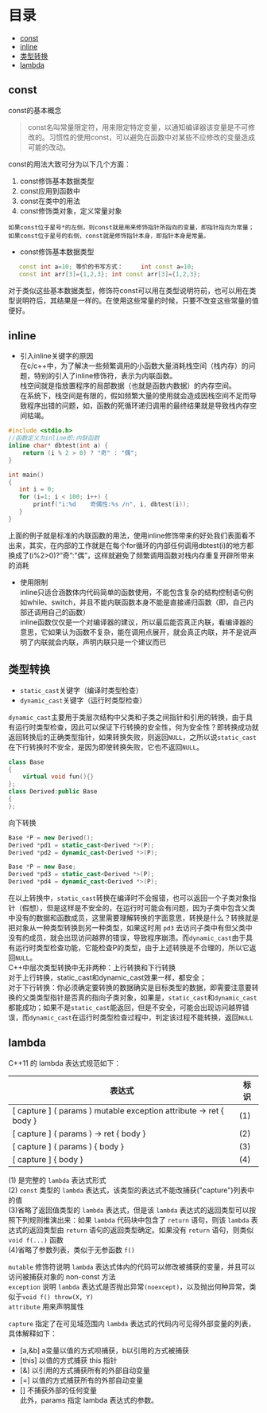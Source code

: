 # 目录
  * [const](#const)  
  * [inline](#inline)  
  * [类型转换](#类型转换)  
  * [lambda](lambda)
  
## const
const的基本概念  
>const名叫常量限定符，用来限定特定变量，以通知编译器该变量是不可修改的。习惯性的使用const，可以避免在函数中对某些不应修改的变量造成可能的改动。

const的用法大致可分为以下几个方面：

1. const修饰基本数据类型
2. const应用到函数中
3. const在类中的用法
4. const修饰类对象，定义常量对象 

```
如果const位于星号*的左侧，则const就是用来修饰指针所指向的变量，即指针指向为常量；
如果const位于星号的右侧，const就是修饰指针本身，即指针本身是常量。
```

* const修饰基本数据类型 
```cpp
   const int a=10; 等价的书写方式：     int const a=10;
   const int arr[3]={1,2,3}; int const arr[3]={1,2,3};
```
对于类似这些基本数据类型，修饰符const可以用在类型说明符前，也可以用在类型说明符后，其结果是一样的。在使用这些常量的时候，只要不改变这些常量的值便好。 

## inline
* 引入inline关键字的原因  
在c/c++中，为了解决一些频繁调用的小函数大量消耗栈空间（栈内存）的问题，特别的引入了inline修饰符，表示为内联函数。  
栈空间就是指放置程序的局部数据（也就是函数内数据）的内存空间。  
在系统下，栈空间是有限的，假如频繁大量的使用就会造成因栈空间不足而导致程序出错的问题，如，函数的死循环递归调用的最终结果就是导致栈内存空间枯竭。  
```cpp
#include <stdio.h>
//函数定义为inline即:内联函数
inline char* dbtest(int a) {
    return (i % 2 > 0) ? "奇" : "偶";
} 

int main()
{
   int i = 0;
   for (i=1; i < 100; i++) {
       printf("i:%d    奇偶性:%s /n", i, dbtest(i));    
   }
}
```
上面的例子就是标准的内联函数的用法，使用inline修饰带来的好处我们表面看不出来，其实，在内部的工作就是在每个for循环的内部任何调用dbtest(i)的地方都换成了(i%2>0)?”奇”:”偶”，这样就避免了频繁调用函数对栈内存重复开辟所带来的消耗

* 使用限制  
inline只适合涵数体内代码简单的函数使用，不能包含复杂的结构控制语句例如while、switch，并且不能内联函数本身不能是直接递归函数（即，自己内部还调用自己的函数）  
inline函数仅仅是一个对编译器的建议，所以最后能否真正内联，看编译器的意思，它如果认为函数不复杂，能在调用点展开，就会真正内联，并不是说声明了内联就会内联，声明内联只是一个建议而已  

## 类型转换
* `static_cast`关键字（编译时类型检查）
* `dynamic_cast`关键字（运行时类型检查）

`dynamic_cast`主要用于类层次结构中父类和子类之间指针和引用的转换，由于具有运行时类型检查，因此可以保证下行转换的安全性，何为安全性？即转换成功就返回转换后的正确类型指针，如果转换失败，则返回`NULL`，之所以说`static_cast`在下行转换时不安全，是因为即使转换失败，它也不返回`NULL`。
```c++
class Base  
{  
    virtual void fun(){}  
};  
class Derived:public Base  
{  
}; 
```
向下转换  
```c++
Base *P = new Derived();  
Derived *pd1 = static_cast<Derived *>(P);  
Derived *pd2 = dynamic_cast<Derived *>(P);
```
```c++
Base *P = new Base;  
Derived *pd3 = static_cast<Derived *>(P);  
Derived *pd4 = dynamic_cast<Derived *>(P);
```
在以上转换中，`static_cast`转换在编译时不会报错，也可以返回一个子类对象指针（假想），但是这样是不安全的，在运行时可能会有问题，因为子类中包含父类中没有的数据和函数成员，这里需要理解转换的字面意思，转换是什么？转换就是把对象从一种类型转换到另一种类型，如果这时用 `pd3` 去访问子类中有但父类中没有的成员，就会出现访问越界的错误，导致程序崩溃。而`dynamic_cast`由于具有运行时类型检查功能，它能检查P的类型，由于上述转换是不合理的，所以它返回`NULL`。  
C++中层次类型转换中无非两种：上行转换和下行转换  
对于上行转换，static_cast和dynamic_cast效果一样，都安全；  
对于下行转换：你必须确定要转换的数据确实是目标类型的数据，即需要注意要转换的父类类型指针是否真的指向子类对象，如果是，`static_cast`和`dynamic_cast`都能成功；如果不是`static_cast`能返回，但是不安全，可能会出现访问越界错误，而`dynamic_cast`在运行时类型检查过程中，判定该过程不能转换，返回`NULL` 

## lambda
C++11 的 lambda 表达式规范如下：  

表达式 | 标识
--- | ---
[ capture ] ( params ) mutable exception attribute -> ret { body } |	(1)	 
[ capture ] ( params ) -> ret { body }	| (2)	 
[ capture ] ( params ) { body }	| (3)	 
[ capture ] { body }	| (4)	 

(1) 是完整的 `lambda` 表达式形式  
(2) `const` 类型的 `lambda` 表达式，该类型的表达式不能改捕获("capture")列表中的值  
(3)省略了返回值类型的 `lambda` 表达式，但是该 `lambda` 表达式的返回类型可以按照下列规则推演出来：如果 `lambda` 代码块中包含了 `return` 语句，则该 `lambda` 表达式的返回类型由 `return` 语句的返回类型确定。如果没有 `return` 语句，则类似 `void f(...)` 函数  
(4)省略了参数列表，类似于无参函数 `f()`  

`mutable` 修饰符说明 `lambda` 表达式体内的代码可以修改被捕获的变量，并且可以访问被捕获对象的 non-const 方法  
`exception` 说明 `lambda` 表达式是否抛出异常`(noexcept)`，以及抛出何种异常，类似于`void f() throw(X, Y)`  
`attribute` 用来声明属性  

`capture` 指定了在可见域范围内 `lambda` 表达式的代码内可见得外部变量的列表，具体解释如下：  
 * [a,&b] a变量以值的方式呗捕获，b以引用的方式被捕获  
 * [this] 以值的方式捕获 this 指针  
 * [&] 以引用的方式捕获所有的外部自动变量  
 * [=] 以值的方式捕获所有的外部自动变量  
 * [] 不捕获外部的任何变量  
此外，params 指定 lambda 表达式的参数。
